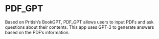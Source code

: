 # PDF_GPT
Based on Pritish’s BookGPT, PDF_GPT allows users to input PDFs and ask questions about their contents. This app uses GPT-3 to generate answers based on the PDF’s information. 
